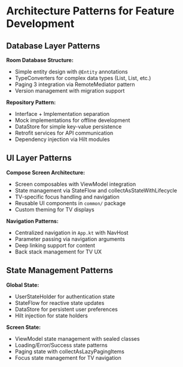 # Architecture Patterns for Feature Development

## Database Layer Patterns

**Room Database Structure:**
- Simple entity design with `@Entity` annotations
- TypeConverters for complex data types (List<Genre>, List<Person>, etc.)
- Paging 3 integration via RemoteMediator pattern
- Version management with migration support

**Repository Pattern:**
- Interface + Implementation separation
- Mock implementations for offline development
- DataStore for simple key-value persistence
- Retrofit services for API communication
- Dependency injection via Hilt modules

## UI Layer Patterns

**Compose Screen Architecture:**
- Screen composables with ViewModel integration
- State management via StateFlow and collectAsStateWithLifecycle
- TV-specific focus handling and navigation
- Reusable UI components in `common/` package
- Custom theming for TV displays

**Navigation Patterns:**
- Centralized navigation in `App.kt` with NavHost
- Parameter passing via navigation arguments
- Deep linking support for content
- Back stack management for TV UX

## State Management Patterns

**Global State:**
- UserStateHolder for authentication state
- StateFlow for reactive state updates
- DataStore for persistent user preferences
- Hilt injection for state holders

**Screen State:**
- ViewModel state management with sealed classes
- Loading/Error/Success state patterns
- Paging state with collectAsLazyPagingItems
- Focus state management for TV navigation
